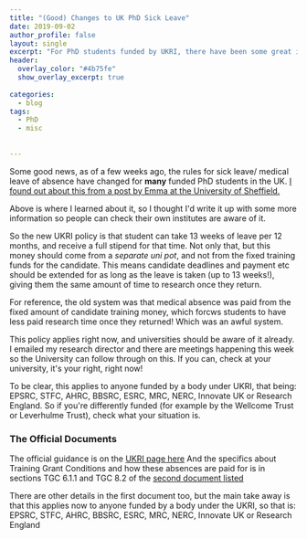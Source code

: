 ```yaml
---
title: "(Good) Changes to UK PhD Sick Leave"
date: 2019-09-02
author_profile: false
layout: single
excerpt: "For PhD students funded by UKRI, there have been some great improvements to how sick leave is going to be treated going forward."
header:
  overlay_color: "#4b75fe"
  show_overlay_excerpt: true
  
categories:
  - blog
tags:
  - PhD
  - misc
  
 
---
```


Some good news, as of a few weeks ago, the rules for sick leave/ medical leave of absence have changed for **many** funded PhD students in the UK. [I found out about this from a post by Emma at the University of Sheffield.](https://twitter.com/ejnagouse/status/1164909959861145601?s=20)

Above is where I learned about it, so I thought I'd write it up with some more information so people can check their own institutes are aware of it. 

So the new UKRI policy is that student can take 13 weeks of leave per 12 months, and receive a full stipend for that time. Not only that, but this money should come from a *separate uni pot*, and not from the fixed training funds for the candidate. This means candidate deadlines and payment etc should be extended for as long as the leave is taken (up to 13 weeks!), giving them the same amount of time to research once they return. 

For reference, the old system was that medical absence was paid from the fixed amount of candidate training money, which forcws students to have less paid research time once they returned! Which was an awful system. 

This policy applies right now, and universities should be aware of it already. I emailed my research director and there are meetings happening this week so the University can follow through on this. If you can, check at your university, it's your right, right now!

To be clear, this applies to anyone funded by a body under UKRI, that being: EPSRC, STFC, AHRC, BBSRC, ESRC, MRC, NERC, Innovate UK or Research England. So if you're differently funded (for example by the Wellcome Trust or Leverhulme Trust), check what your situation is. 
 
### The Official Documents
The official guidance is on the [UKRI page here](https://www.ukri.org/funding/information-for-award-holders/grant-terms-and-conditions/)
And the specifics about Training Grant Conditions and how these absences are paid for is in sections TGC 6.1.1 and TGC 8.2 of the [second document listed](https://www.ukri.org/files/funding/ukri-training-grant-terms-and-conditions-jun19-pdf/)

There are other details in the first document too, but the main take away is that this applies now to anyone funded by a body under the UKRI, so that is: EPSRC, STFC, AHRC, BBSRC, ESRC, MRC, NERC, Innovate UK or Research England
 
